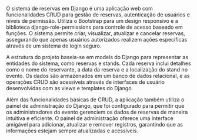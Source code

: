 O sistema de reservas em Django é uma aplicação web com funcionalidades CRUD para gestão de reservas, autenticação de usuários e níveis de permissão. Utiliza o Bootstrap para um design responsivo e a biblioteca django-role-permissions para controle de acesso baseado em funções. O sistema permite criar, visualizar, atualizar e cancelar reservas, assegurando que apenas usuários autorizados realizem ações específicas através de um sistema de login seguro.

A estrutura do projeto baseia-se em models do Django para representar as entidades do sistema, como reservas e stands. Cada reserva inclui detalhes como o nome do reservante, a data da reserva e a localização do stand no evento. Os dados são armazenados em um banco de dados relacional, e as operações CRUD são acessíveis através de interfaces de usuário desenvolvidas com as views e templates do Django.

Além das funcionalidades básicas de CRUD, a aplicação também utiliza o painel de administração do Django, que foi configurado para permitir que os administradores do evento gerenciem os dados de reservas de maneira intuitiva e eficiente. O painel de administração oferece uma interface amigável para adicionar, atualizar e remover registros, garantindo que as informações estejam sempre atualizadas e acessíveis.
